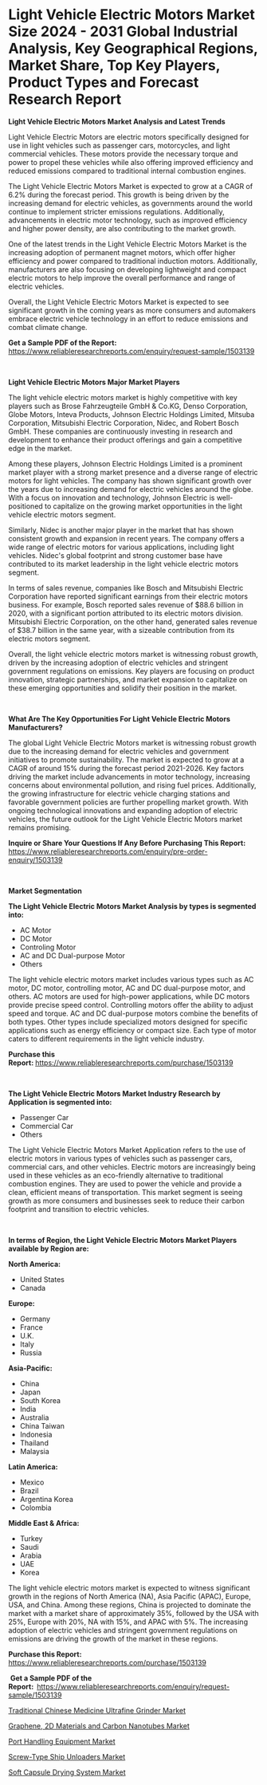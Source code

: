 <p><h1>Light Vehicle Electric Motors Market Size 2024 - 2031 Global Industrial Analysis, Key Geographical Regions, Market Share, Top Key Players, Product Types and Forecast Research Report</h1></p><p><strong>Light Vehicle Electric Motors Market Analysis and Latest Trends</strong></p>
<p><p>Light Vehicle Electric Motors are electric motors specifically designed for use in light vehicles such as passenger cars, motorcycles, and light commercial vehicles. These motors provide the necessary torque and power to propel these vehicles while also offering improved efficiency and reduced emissions compared to traditional internal combustion engines.</p><p>The Light Vehicle Electric Motors Market is expected to grow at a CAGR of 6.2% during the forecast period. This growth is being driven by the increasing demand for electric vehicles, as governments around the world continue to implement stricter emissions regulations. Additionally, advancements in electric motor technology, such as improved efficiency and higher power density, are also contributing to the market growth.</p><p>One of the latest trends in the Light Vehicle Electric Motors Market is the increasing adoption of permanent magnet motors, which offer higher efficiency and power compared to traditional induction motors. Additionally, manufacturers are also focusing on developing lightweight and compact electric motors to help improve the overall performance and range of electric vehicles.</p><p>Overall, the Light Vehicle Electric Motors Market is expected to see significant growth in the coming years as more consumers and automakers embrace electric vehicle technology in an effort to reduce emissions and combat climate change.</p></p>
<p><strong>Get a Sample PDF of the Report:&nbsp;</strong> <a href="https://www.reliableresearchreports.com/enquiry/request-sample/1503139">https://www.reliableresearchreports.com/enquiry/request-sample/1503139</a></p>
<p>&nbsp;</p>
<p><strong>Light Vehicle Electric Motors Major Market Players</strong></p>
<p><p>The light vehicle electric motors market is highly competitive with key players such as Brose Fahrzeugteile GmbH & Co.KG, Denso Corporation, Globe Motors, Inteva Products, Johnson Electric Holdings Limited, Mitsuba Corporation, Mitsubishi Electric Corporation, Nidec, and Robert Bosch GmbH. These companies are continuously investing in research and development to enhance their product offerings and gain a competitive edge in the market.</p><p>Among these players, Johnson Electric Holdings Limited is a prominent market player with a strong market presence and a diverse range of electric motors for light vehicles. The company has shown significant growth over the years due to increasing demand for electric vehicles around the globe. With a focus on innovation and technology, Johnson Electric is well-positioned to capitalize on the growing market opportunities in the light vehicle electric motors segment.</p><p>Similarly, Nidec is another major player in the market that has shown consistent growth and expansion in recent years. The company offers a wide range of electric motors for various applications, including light vehicles. Nidec's global footprint and strong customer base have contributed to its market leadership in the light vehicle electric motors segment.</p><p>In terms of sales revenue, companies like Bosch and Mitsubishi Electric Corporation have reported significant earnings from their electric motors business. For example, Bosch reported sales revenue of $88.6 billion in 2020, with a significant portion attributed to its electric motors division. Mitsubishi Electric Corporation, on the other hand, generated sales revenue of $38.7 billion in the same year, with a sizeable contribution from its electric motors segment.</p><p>Overall, the light vehicle electric motors market is witnessing robust growth, driven by the increasing adoption of electric vehicles and stringent government regulations on emissions. Key players are focusing on product innovation, strategic partnerships, and market expansion to capitalize on these emerging opportunities and solidify their position in the market.</p></p>
<p>&nbsp;</p>
<p><strong>What Are The Key Opportunities For Light Vehicle Electric Motors Manufacturers?</strong></p>
<p><p>The global Light Vehicle Electric Motors market is witnessing robust growth due to the increasing demand for electric vehicles and government initiatives to promote sustainability. The market is expected to grow at a CAGR of around 15% during the forecast period 2021-2026. Key factors driving the market include advancements in motor technology, increasing concerns about environmental pollution, and rising fuel prices. Additionally, the growing infrastructure for electric vehicle charging stations and favorable government policies are further propelling market growth. With ongoing technological innovations and expanding adoption of electric vehicles, the future outlook for the Light Vehicle Electric Motors market remains promising.</p></p>
<p><strong>Inquire or Share Your Questions If Any Before Purchasing This Report:</strong> <a href="https://www.reliableresearchreports.com/enquiry/pre-order-enquiry/1503139">https://www.reliableresearchreports.com/enquiry/pre-order-enquiry/1503139</a></p>
<p>&nbsp;</p>
<p><strong>Market Segmentation</strong></p>
<p><strong>The Light Vehicle Electric Motors Market Analysis by types is segmented into:</strong></p>
<p><ul><li>AC Motor</li><li>DC Motor</li><li>Controling Motor</li><li>AC and DC Dual-purpose Motor</li><li>Others</li></ul></p>
<p><p>The light vehicle electric motors market includes various types such as AC motor, DC motor, controlling motor, AC and DC dual-purpose motor, and others. AC motors are used for high-power applications, while DC motors provide precise speed control. Controlling motors offer the ability to adjust speed and torque. AC and DC dual-purpose motors combine the benefits of both types. Other types include specialized motors designed for specific applications such as energy efficiency or compact size. Each type of motor caters to different requirements in the light vehicle industry.</p></p>
<p><strong>Purchase this Report:&nbsp;</strong><a href="https://www.reliableresearchreports.com/purchase/1503139">https://www.reliableresearchreports.com/purchase/1503139</a></p>
<p>&nbsp;</p>
<p><strong>The Light Vehicle Electric Motors Market Industry Research by Application is segmented into:</strong></p>
<p><ul><li>Passenger Car</li><li>Commercial Car</li><li>Others</li></ul></p>
<p><p>The Light Vehicle Electric Motors Market Application refers to the use of electric motors in various types of vehicles such as passenger cars, commercial cars, and other vehicles. Electric motors are increasingly being used in these vehicles as an eco-friendly alternative to traditional combustion engines. They are used to power the vehicle and provide a clean, efficient means of transportation. This market segment is seeing growth as more consumers and businesses seek to reduce their carbon footprint and transition to electric vehicles.</p></p>
<p>&nbsp;</p>
<p><strong>In terms of Region, the Light Vehicle Electric Motors Market Players available by Region are:</strong></p>
<p>
    <p> <strong> North America: </strong>
        <ul>
            <li>United States</li>
            <li>Canada</li>
        </ul>
        </p> 
    <p> <strong> Europe: </strong>
        <ul>
            <li>Germany</li>
            <li>France</li>
            <li>U.K.</li>
            <li>Italy</li>
            <li>Russia</li>
        </ul>
        </p> 
    <p> <strong> Asia-Pacific: </strong>
        <ul>
            <li>China</li>
            <li>Japan</li>
            <li>South Korea</li>
            <li>India</li>
            <li>Australia</li>
            <li>China Taiwan</li>
            <li>Indonesia</li>
            <li>Thailand</li>
            <li>Malaysia</li>
        </ul>
        </p> 
    <p> <strong> Latin America: </strong>
        <ul>
            <li>Mexico</li>
            <li>Brazil</li>
            <li>Argentina Korea</li>
            <li>Colombia</li>
        </ul>
        </p> 
    <p> <strong> Middle East & Africa: </strong>
        <ul>
            <li>Turkey</li>
            <li>Saudi</li>
            <li>Arabia</li>
            <li>UAE</li>
            <li>Korea</li>
        </ul>
    </p>
    </p>
<p><p>The light vehicle electric motors market is expected to witness significant growth in the regions of North America (NA), Asia Pacific (APAC), Europe, USA, and China. Among these regions, China is projected to dominate the market with a market share of approximately 35%, followed by the USA with 25%, Europe with 20%, NA with 15%, and APAC with 5%. The increasing adoption of electric vehicles and stringent government regulations on emissions are driving the growth of the market in these regions.</p></p>
<p><strong>Purchase this Report: </strong><a href="https://www.reliableresearchreports.com/purchase/1503139">https://www.reliableresearchreports.com/purchase/1503139</a></p>
<p>&nbsp;<strong>Get a Sample PDF of the Report:&nbsp;&nbsp;</strong><a href="https://www.reliableresearchreports.com/enquiry/request-sample/1503139">https://www.reliableresearchreports.com/enquiry/request-sample/1503139</a></p>
<p><strong></strong></p>
<p><p><a href="https://medium.com/@elianhickle/traditional-chinese-medicine-ultrafine-grinder-market-exploring-market-share-market-trends-and-0e90041087c6">Traditional Chinese Medicine Ultrafine Grinder Market</a></p><p><a href="https://github.com/tamvrosiya/Market-Research-Report-List-2/blob/main/graphene-2d-materials-and-carbon-nanotubes-market.md">Graphene, 2D Materials and Carbon Nanotubes Market</a></p><p><a href="https://issuu.com/reportprime-2/docs/port-handling-equipment-market-size-2030.pptx">Port Handling Equipment Market</a></p><p><a href="https://issuu.com/reportprime-2/docs/screw-type-ship-unloaders-market-size-2030.pptx">Screw-Type Ship Unloaders Market</a></p><p><a href="https://medium.com/@elianhickle/soft-capsule-drying-system-market-trends-forecast-and-competitive-analysis-to-2031-1fbaca4a9109">Soft Capsule Drying System Market</a></p></p>